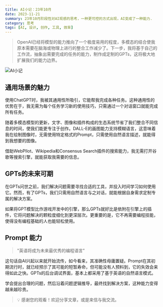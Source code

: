 ```yaml
---
title: AI小记：23年10月
date: 2023-11-21
summary: 23年10月阶段性对AI观感的思考，一种更可控的方式出现，AI变成了一种能力.
category: 思考
tags: [AI, 设计, 创作, 工具, 效率]
---
```


> OpenAI已经将模型的能力推向了一个极度易用的程度，多模态的结合使我原本需要在脑海或物理上进行的整合工作减少了。下一步，我将基于自己的工作流，抽象出需要完成的任务的能力，制作成定制的GPTs，这将极大地扩展我们的能力边界。

![AI小记](https://blog-1259751088.cos.ap-shanghai.myqcloud.com/uPic/uvN7La.png)

## 通用场景的魅力

使用ChatGPT时，我被其通用性所吸引，它能帮我完成各种任务。这种通用性的优势在于，我无需为每个任务学习新的使用技巧，只需通过一个对话窗口就能完成所有任务。

随着多模态模型的更新，文字、图像和插件构成的生态系统节省了我们整合不同信息的时间，使我们能更专注于创作。DALL-E的画图能力支持模糊语言，这意味着我在绘制图像时，无需使用特定格式的Prompt，只需使用自然语言描述，就能得到我想要的图像。

借助WebPllot、Wikipedia和Consensus Search插件的搜索能力，我无需打开谷歌等搜索引擎，就能获取我需要的信息。

## GPTs的未来可期

在GPTs问世之前，我们解决问题需要寻找合适的工具，并投入时间学习如何使用它。然而，有了GPTs，我们只需用自然语言与之对话，就能根据自身需求定制专属的解决方案。

如果将GPT模型比作游戏开发中的引擎，那么GPTs就好比是依附在引擎上的插件，它将问题解决的颗粒度细化到更深层次。更重要的是，它不再需要编程技能，使得没有编程基础的人也能轻松使用。

## Prompt 能力

> "英语将成为未来最优秀的编程语言"

这句话自AI兴起以来就开始流传，如今看来，其准确性毋庸置疑。Prompt在其初期流行时，就已经预示了其可能的短暂寿命，但可能没有人预料到，它的失效会来得如此之快。GPTs的后台调试界面，基本上都采用了基于英语的自然语言模式。

学会提出合理的问题，然后沿着问题逻辑推导，最终找到解决方案，这种能力变得越来越珍贵。

> 💡 感谢您的观看！欢迎分享文章，或是来信与我交流。